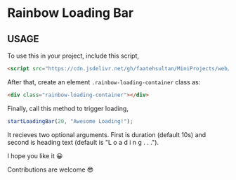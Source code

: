 # Rainbow Loading Bar

## USAGE

To use this in your project, include this script,

```html
<script src="https://cdn.jsdelivr.net/gh/faatehsultan/MiniProjects/web/rainbow-loading/api.js"></script>
```

After that, create an element ``` .rainbow-loading-container ``` class as:

```html
<div class="rainbow-loading-container"></div>
```

Finally, call this method to trigger loading,

```javascript
startLoadingBar(20, "Awesome Loading!");
```

It recieves two optional arguments. First is duration (default 10s) and second is heading text (default is "L o a d i n g . . .").

I hope you like it 😀

Contributions are welcome 😎